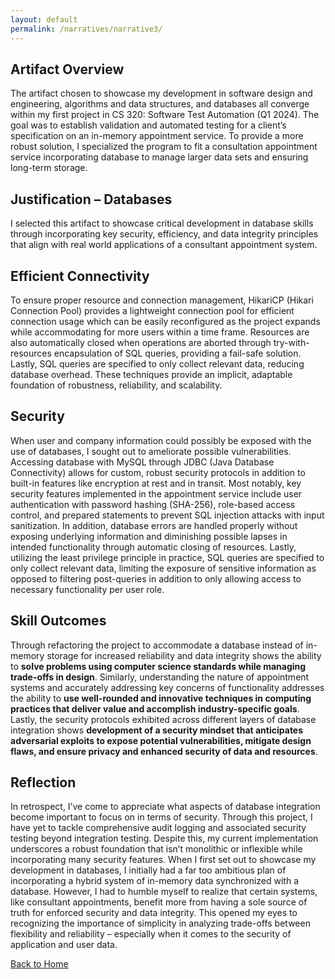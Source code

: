 ```yaml
---
layout: default
permalink: /narratives/narrative3/
---
```


## Artifact Overview
The artifact chosen to showcase my development in software design and engineering, algorithms and data structures, and databases all converge within my first project in CS 320: Software Test Automation (Q1 2024). The goal was to establish validation and automated testing for a client’s specification on an in-memory appointment service. To provide a more robust solution, I specialized the program to fit a consultation appointment service incorporating database to manage larger data sets and ensuring long-term storage.
## Justification – Databases
I selected this artifact to showcase critical development in database skills through incorporating key security, efficiency, and data integrity principles that align with real world applications of a consultant appointment system. 
## Efficient Connectivity
To ensure proper resource and connection management, HikariCP (Hikari Connection Pool) provides a lightweight connection pool for efficient connection usage which can be easily reconfigured as the project expands while accommodating for more users within a time frame. Resources are also automatically closed when operations are aborted through try-with-resources encapsulation of SQL queries, providing a fail-safe solution. Lastly, SQL queries are specified to only collect relevant data, reducing database overhead. These techniques provide an implicit, adaptable foundation of robustness, reliability, and scalability.
## Security
When user and company information could possibly be exposed with the use of databases, I sought out to ameliorate possible vulnerabilities. Accessing database with MySQL through JDBC (Java Database Connectivity) allows for custom, robust security protocols in addition to built-in features like encryption at rest and in transit. Most notably, key security features implemented in the appointment service include user authentication with password hashing (SHA-256), role-based access control, and prepared statements to prevent SQL injection attacks with input sanitization. In addition, database errors are handled properly without exposing underlying information and diminishing possible lapses in intended functionality through automatic closing of resources. Lastly, utilizing the least privilege principle in practice, SQL queries are specified to only collect relevant data, limiting the exposure of sensitive information as opposed to filtering post-queries in addition to only allowing access to necessary functionality per user role. 
## Skill Outcomes
Through refactoring the project to accommodate a database instead of in-memory storage for increased reliability and data integrity shows the ability to **solve problems using computer science standards while managing trade-offs in design**. Similarly, understanding the nature of appointment systems and accurately addressing key concerns of functionality addresses the ability to **use well-rounded and innovative techniques in computing practices that deliver value and accomplish industry-specific goals**. Lastly, the security protocols exhibited across different layers of database integration shows **development of a security mindset that anticipates adversarial exploits to expose potential vulnerabilities, mitigate design flaws, and ensure privacy and enhanced security of data and resources**.
## Reflection
In retrospect, I’ve come to appreciate what aspects of database integration become important to focus on in terms of security. Through this project, I have yet to tackle comprehensive audit logging and associated security testing beyond integration testing. Despite this, my current implementation underscores a robust foundation that isn’t monolithic or inflexible while incorporating many security features. 
When I first set out to showcase my development in databases, I initially had a far too ambitious plan of incorporating a hybrid system of in-memory data synchronized with a database. However, I had to humble myself to realize that certain systems, like consultant appointments, benefit more from having a sole source of truth for enforced security and data integrity. This opened my eyes to recognizing the importance of simplicity in analyzing trade-offs between flexibility and reliability – especially when it comes to the security of application and user data. 

<a href="/James-Moore-CS-Portfolio">Back to Home</a>
